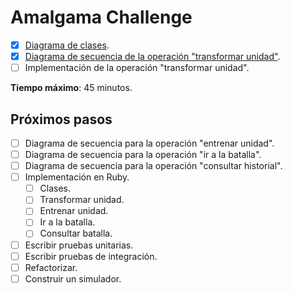 # Amalgama Challenge

- [X] [Diagrama de clases](1-diagrama_de_clases.md).
- [X] [Diagrama de secuencia de la operación "transformar unidad"](2-transformar_unidad.md).
- [ ] Implementación de la operación "transformar unidad".

**Tiempo máximo**: 45 minutos.

## Próximos pasos

- [ ] Diagrama de secuencia para la operación "entrenar unidad".
- [ ] Diagrama de secuencia para la operación "ir a la batalla".
- [ ] Diagrama de secuencia para la operación "consultar historial".
- [ ] Implementación en Ruby.
  - [ ] Clases.
  - [ ] Transformar unidad.
  - [ ] Entrenar unidad.
  - [ ] Ir a la batalla.
  - [ ] Consultar batalla.
- [ ] Escribir pruebas unitarias.
- [ ] Escribir pruebas de integración.
- [ ] Refactorizar.
- [ ] Construir un simulador.